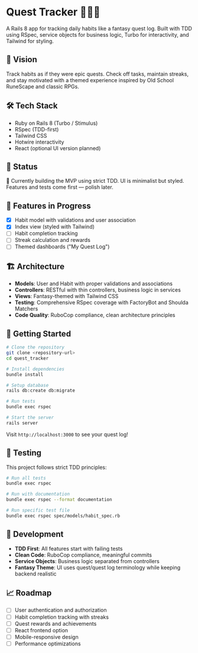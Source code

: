 # Quest Tracker 🧙‍♀️✨

A Rails 8 app for tracking daily habits like a fantasy quest log. Built with TDD using RSpec, service objects for business logic, Turbo for interactivity, and Tailwind for styling.

## 🌟 Vision

Track habits as if they were epic quests. Check off tasks, maintain streaks, and stay motivated with a themed experience inspired by Old School RuneScape and classic RPGs.

## 🛠 Tech Stack

- Ruby on Rails 8 (Turbo / Stimulus)
- RSpec (TDD-first)
- Tailwind CSS
- Hotwire interactivity
- React (optional UI version planned)

## 🚧 Status

🧪 Currently building the MVP using strict TDD. UI is minimalist but styled. Features and tests come first — polish later.

## 📂 Features in Progress

- [x] Habit model with validations and user association
- [x] Index view (styled with Tailwind)
- [ ] Habit completion tracking
- [ ] Streak calculation and rewards
- [ ] Themed dashboards ("My Quest Log")

## 🏗 Architecture

- **Models**: User and Habit with proper validations and associations
- **Controllers**: RESTful with thin controllers, business logic in services
- **Views**: Fantasy-themed with Tailwind CSS
- **Testing**: Comprehensive RSpec coverage with FactoryBot and Shoulda Matchers
- **Code Quality**: RuboCop compliance, clean architecture principles

## 🚀 Getting Started

```bash
# Clone the repository
git clone <repository-url>
cd quest_tracker

# Install dependencies
bundle install

# Setup database
rails db:create db:migrate

# Run tests
bundle exec rspec

# Start the server
rails server
```

Visit `http://localhost:3000` to see your quest log!

## 🧪 Testing

This project follows strict TDD principles:

```bash
# Run all tests
bundle exec rspec

# Run with documentation
bundle exec rspec --format documentation

# Run specific test file
bundle exec rspec spec/models/habit_spec.rb
```

## 🎨 Development

- **TDD First**: All features start with failing tests
- **Clean Code**: RuboCop compliance, meaningful commits
- **Service Objects**: Business logic separated from controllers
- **Fantasy Theme**: UI uses quest/quest log terminology while keeping backend realistic

## 📈 Roadmap

- [ ] User authentication and authorization
- [ ] Habit completion tracking with streaks
- [ ] Quest rewards and achievements
- [ ] React frontend option
- [ ] Mobile-responsive design
- [ ] Performance optimizations
